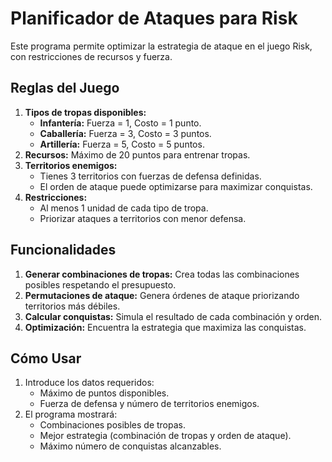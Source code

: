 # Planificador de Ataques para Risk

Este programa permite optimizar la estrategia de ataque en el juego Risk, con restricciones de recursos y fuerza.

## Reglas del Juego
1. **Tipos de tropas disponibles:**
   - **Infantería:** Fuerza = 1, Costo = 1 punto.
   - **Caballería:** Fuerza = 3, Costo = 3 puntos.
   - **Artillería:** Fuerza = 5, Costo = 5 puntos.
2. **Recursos:** Máximo de 20 puntos para entrenar tropas.
3. **Territorios enemigos:**
   - Tienes 3 territorios con fuerzas de defensa definidas.
   - El orden de ataque puede optimizarse para maximizar conquistas.
4. **Restricciones:**
   - Al menos 1 unidad de cada tipo de tropa.
   - Priorizar ataques a territorios con menor defensa.

## Funcionalidades
1. **Generar combinaciones de tropas:** Crea todas las combinaciones posibles respetando el presupuesto.
2. **Permutaciones de ataque:** Genera órdenes de ataque priorizando territorios más débiles.
3. **Calcular conquistas:** Simula el resultado de cada combinación y orden.
4. **Optimización:** Encuentra la estrategia que maximiza las conquistas.

## Cómo Usar
1. Introduce los datos requeridos:
   - Máximo de puntos disponibles.
   - Fuerza de defensa y número de territorios enemigos.
2. El programa mostrará:
   - Combinaciones posibles de tropas.
   - Mejor estrategia (combinación de tropas y orden de ataque).
   - Máximo número de conquistas alcanzables.

